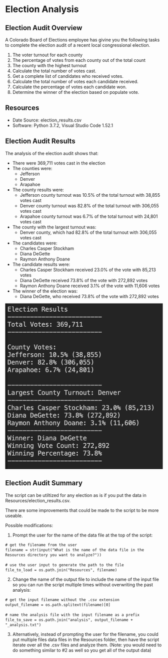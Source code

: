 # Election Analysis

## Election Audit Overview
A Colorado Board of Elections employee has givine you the following tasks to complete the election audit of a recent local congressional election.

1. The voter turnout for each county
2. The percentage of votes from each county out of the total count
3. The county with the highest turnout
4. Calculate the total number of votes cast.
5. Get a complete list of candidates who received votes.
6. Calculate the total number of votes each candidate received.
7. Calculate the percentage of votes each candidate won.
8. Determine the winner of the election based on populate vote.

## Resources
- Date Source: election_results.csv
- Software: Python 3.7.2, Visual Studio Code 1.52.1

## Election Audit Results
The analysis of the election audit shows that:
- There were 369,711 votes cast in the election
- The counties were:
  - Jefferson
  - Denver
  - Arapahoe
- The county results were:
  - Jefferson county turnout was 10.5% of the total turnout with 38,855 votes cast
  - Denver county turnout was 82.8% of the total turnout with 306,055 votes cast
  - Arapahoe county turnout was 6.7% of the total turnout with 24,801 votes cast
- The county with the largest turnout was:
  - Denver county, which had 82.8% of the total turnout with 306,055 votes cast
- The candidates were:
  - Charles Casper Stockham
  - Diana DeGette
  - Raymon Anthony Doane
- The candidate results were:
  - Charles Casper Stockham received 23.0% of the vote with 85,213 votes
  - Diana DeGette received 73.8% of the vote with 272,892 votes
  - Raymon Anthony Doane received 3.1% of the vote with 11,606 votes
- The winner of the election was:
  - Diana DeGette, who received 73.8% of the vote with 272,892 votes

![Election Audit Results](Resources/election_results.png)

## Election Audit Summary
The script can be utiltized for any election as is if you put the data in Resources/election_results.csv.

There are some improvements that could be made to the script to be more useable.

Possible modifications:

1. Prompt the user for the name of the data file at the top of the script:
```
# get the filename from the user
filename = str(input("What is the name of the data file in the Resources directory you want to analyze?"))

# use the user input to generate the path to the file
file_to_load = os.path.join("Resources", filename)
```

2. Change the name of the output file to include the name of the input file so you can run the script multiple times without overwriting the past analysis:

```
# get the input filename without the .csv extension
output_filename = os.path.splitext(filename)[0]

# name the analysis file with the input filename as a prefix
file_to_save = os.path.join("analysis", output_filename + "_analysis.txt")
```

3. Alternatively, instead of prompting the user for the filename, you could put multiple files data files in the Resources folder, then have the script iterate over all the .csv files and analyze them. (Note: you would need to do something similar to #2 as well so you get all of the output data)